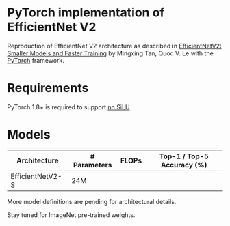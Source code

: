 # PyTorch implementation of EfficientNet V2

Reproduction of EfficientNet V2 architecture as described in [EfficientNetV2: Smaller Models and Faster Training](https://arxiv.org/abs/2104.00298) by Mingxing Tan, Quoc V. Le with the [PyTorch](pytorch.org) framework.

# Requirements

PyTorch 1.8+ is required to support [nn.SiLU](https://pytorch.org/docs/master/generated/torch.nn.SiLU.html)

# Models

| Architecture      | # Parameters | FLOPs | Top-1 / Top-5 Accuracy (%) |
| ----------------- | ------------ | ------ | -------------------------- |
| EfficientNetV2-S    | 24M |  |  |

More model definitions are pending for architectural details.

Stay tuned for ImageNet pre-trained weights.
